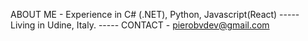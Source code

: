 ABOUT ME - Experience in C# (.NET), Python, Javascript(React) ----- Living in Udine, Italy. ----- CONTACT - pierobvdev@gmail.com

